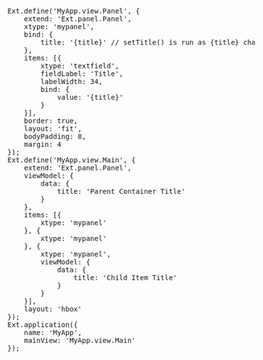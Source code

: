 <pre class="runnable run">
Ext.define('MyApp.view.Panel', {
    extend: 'Ext.panel.Panel',
    xtype: 'mypanel',
    bind: {
        title: '{title}' // setTitle() is run as {title} changes
    },
    items: [{
        xtype: 'textfield',
        fieldLabel: 'Title',
        labelWidth: 34,
        bind: {
            value: '{title}'
        }
    }],
    border: true,
    layout: 'fit',
    bodyPadding: 8,
    margin: 4
});
Ext.define('MyApp.view.Main', {
    extend: 'Ext.panel.Panel',
    viewModel: {
        data: {
            title: 'Parent Container Title'
        }
    },
    items: [{
        xtype: 'mypanel'
    }, {
        xtype: 'mypanel'
    }, {
        xtype: 'mypanel',
        viewModel: {
            data: {
                title: 'Child Item Title'
            }
        }
    }],
    layout: 'hbox'
});
Ext.application({
    name: 'MyApp',
    mainView: 'MyApp.view.Main'
});
</pre>
